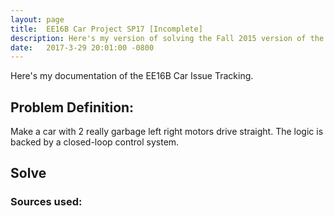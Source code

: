 ```yaml
---
layout: page
title:  EE16B Car Project SP17 [Incomplete]
description: Here's my version of solving the Fall 2015 version of the game of hog.
date:   2017-3-29 20:01:00 -0800
---
```



Here's my documentation of the EE16B Car Issue Tracking.

## Problem Definition:

Make a car with 2 really garbage left right motors drive straight. The logic is backed by a closed-loop control system.



## Solve




### Sources used:
